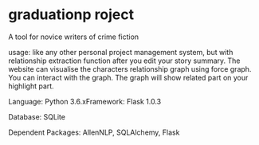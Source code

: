 # graduationp roject
A tool for novice writers of crime fiction

usage: like any other personal project management system, but with relationship extraction function after you edit your story summary. The website can visualise the characters relationship graph using force graph. You can interact with the graph. The graph will show related part on your highlight part.


Language: Python 3.6.xFramework: Flask 1.0.3

Database: SQLite

Dependent Packages: AllenNLP, SQLAlchemy, Flask
